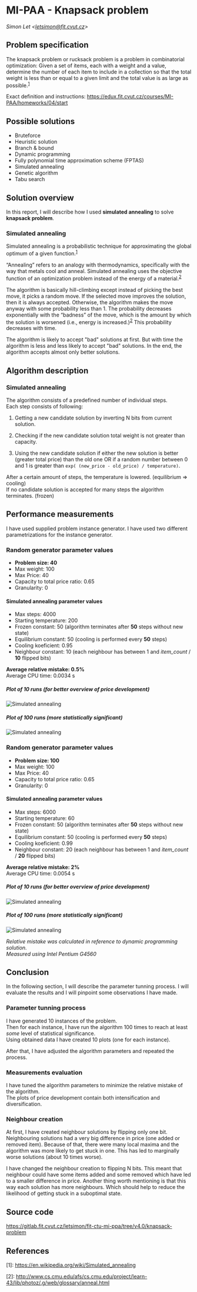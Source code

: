 # MI-PAA - Knapsack problem
*Simon Let \<letsimon@fit.cvut.cz\>*

## Problem specification
The knapsack problem or rucksack problem is a problem in combinatorial optimization: Given a set of items, each with a weight and a value, determine the number of each item to include in a collection so that the total weight is less than or equal to a given limit and the total value is as large as possible.<sup>[1]</sup>  

Exact definition and instructions: https://edux.fit.cvut.cz/courses/MI-PAA/homeworks/04/start

## Possible solutions
- Bruteforce
- Heuristic solution
- Branch & bound
- Dynamic programming
- Fully polynomial time approximation scheme (FPTAS)
- Simulated annealing
- Genetic algorithm
- Tabu search


## Solution overview
In this report, I will describe how I used **simulated annealing** to solve **knapsack problem**.


### Simulated annealing
Simulated annealing is a probabilistic technique for approximating the global optimum of a given function.<sup>[1]</sup>


“Annealing” refers to an analogy with thermodynamics, specifically with the way that metals cool and anneal. Simulated annealing uses the objective function of an optimization problem instead of the energy of a material.<sup>[2]</sup>

The algorithm is basically hill-climbing except instead of picking the best move, it picks a random move. If the selected move improves the solution, then it is always accepted. Otherwise, the algorithm makes the move anyway with some probability less than 1. The probability decreases exponentially with the “badness” of the move, which is the amount by which the solution is worsened (i.e., energy is increased.)<sup>[2]</sup> This probability decreases with time.

The algorithm is likely to accept "bad" solutions at first. But with time the algorithm is less and less likely to accept "bad" solutions. In the end, the algorithm accepts almost only better solutions.

## Algorithm description

### Simulated annealing

The algorithm consists of a predefined number of individual steps.  
Each step consists of following:

1. Getting a new candidate solution by inverting N bits from current solution.

1. Checking if the new candidate solution total weight is not greater than capacity.

1. Using the new candidate solution if either the new solution is better (greater total price) than the old one OR if a random number between 0 and 1 is greater than `exp( (new_price - old_price) / temperature)`.

After a certain amount of steps, the temperature is lowered. (equilibrium => cooling)   
If no candidate solution is accepted for many steps the algorithm terminates. (frozen)

## Performance measurements 

I have used supplied problem instance generator.
I have used two different parametrizations for the instance generator.


### Random generator parameter values
- **Problem size: 40** 
- Max weight: 100
- Max Price: 40 
- Capacity to total price ratio: 0.65
- Granularity: 0

#### Simulated annealing parameter values
- Max steps: 4000
- Starting temperature: 200
- Frozen constant: 50 (algorithm terminates after **50** steps without new state) 
- Equilibrium constant: 50 (cooling is performed every **50** steps)
- Cooling koeficient: 0.95
- Neighbour constant: 10 (each neighbour has between 1 and *item_count* / **10** flipped bits)

**Average relative mistake: 0.5%**  
Average CPU time: 0.0034 s

##### Plot of 10 runs (for better overview of price development)

![Simulated annealing](plots/annealing_plot_40items_10runs.png)

##### Plot of 100 runs (more statistically significant)

![Simulated annealing](plots/annealing_plot_40items_100runs.png)

### Random generator parameter values
- **Problem size: 100** 
- Max weight: 100
- Max Price: 40 
- Capacity to total price ratio: 0.65
- Granularity: 0

#### Simulated annealing parameter values
- Max steps: 6000
- Starting temperature: 60
- Frozen constant: 50 (algorithm terminates after **50** steps without new state) 
- Equilibrium constant: 50 (cooling is performed every **50** steps)
- Cooling koeficient: 0.99
- Neighbour constant: 20 (each neighbour has between 1 and *item_count* / **20** flipped bits)

**Average relative mistake: 2%**  
Average CPU time: 0.0054 s

##### Plot of 10 runs (for better overview of price development)

![Simulated annealing](plots/annealing_plot_100items_10runs.png)

##### Plot of 100 runs (more statistically significant)

![Simulated annealing](plots/annealing_plot_100items_100runs.png)



*Relative mistake was calculated in reference to dynamic programming solution.*  
*Measured using Intel Pentium G4560*

## Conclusion
In the following section, I will describe the parameter tunning process. I will evaluate the results and I will pinpoint some observations I have made.

### Parameter tunning process

I have generated 10 instances of the problem.  
Then for each instance, I have run the algorithm 100 times to reach at least *some* level of statistical significance.  
Using obtained data I have created 10 plots (one for each instance).  


After that, I have adjusted the algorithm parameters and repeated the process.


### Measurements evaluation

I have tuned the algorithm parameters to minimize the relative mistake of the algorithm.  
The plots of price development contain both intensification and diversification.


### Neighbour creation

At first, I have created neighbour solutions by flipping only one bit. Neighbouring solutions had a very big difference in price (one added or removed item). Because of that, there were many local maxima and the algorithm was more likely to get stuck in one. This has led to marginally worse solutions (about 10 times worse). 


I have changed the neighbour creation to flipping N bits. This meant that neighbour could have some items added and some removed which have led to a smaller difference in price. Another thing worth mentioning is that this way each solution has more neighbours. Which should help to reduce the likelihood of getting stuck in a suboptimal state.


## Source code
https://gitlab.fit.cvut.cz/letsimon/fit-ctu-mi-ppa/tree/v4.0/knapsack-problem


## References

[1]: https://en.wikipedia.org/wiki/Simulated_annealing
\[1\]: https://en.wikipedia.org/wiki/Simulated_annealing

[2]: http://www.cs.cmu.edu/afs/cs.cmu.edu/project/learn-43/lib/photoz/.g/web/glossary/anneal.html
\[2\]: http://www.cs.cmu.edu/afs/cs.cmu.edu/project/learn-43/lib/photoz/.g/web/glossary/anneal.html
